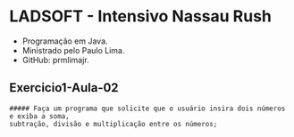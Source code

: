 # LADSOFT - Intensivo Nassau Rush
- Programação em Java. 
- Ministrado pelo Paulo Lima.
- GitHub: prmlimajr.

## Exercicio1-Aula-02

    ##### Faça um programa que solicite que o usuário insira dois números e exiba a soma,
    subtração, divisão e multiplicação entre os números;
